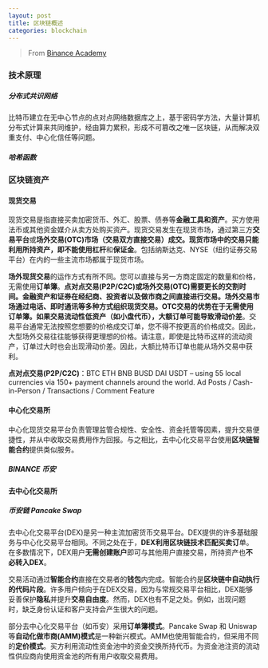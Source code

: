 ```yaml
---
layout: post
title: 区块链概述
categories: blockchain
---
```


> From [Binance Academy](https://academy.binance.com/zh)

### 技术原理

##### 分布式共识网络

比特币建立在无中心节点的点对点网络数据库之上，基于密码学方法，大量计算机分布式计算来共同维护，经由算力累积，形成不可篡改之唯一区块链，从而解决双重支付、中心化信任等问题。

##### 哈希函数



### 区块链资产

#### 现货交易

现货交易是指直接买卖加密货币、外汇、股票、债券等**金融工具和资产**。买方使用法币或其他资金媒介从卖方处购买资产。现货交易发生在现货市场，通过第三方**交易平台**或**场外交易(OTC)**市场（交易双方直接交易）成交。现货市场中的交易只能利用所持资产，即不能使用**杠杆**和**保证金**。包括纳斯达克、NYSE（纽约证券交易平台）在内的一些主流市场都属于现货市场。

**场外现货交易**的运作方式有所不同。您可以直接与另一方商定固定的数量和价格，无需使用**订单簿**。**点对点交易(P2P/C2C)**或**场外交易(OTC)**需要更长的交割时间。金融资产和证券在经纪商、投资者以及做市商之间直接进行交易。场外交易市场通过电话、即时通讯等多种方式组织现货交易。OTC交易的优势在于无需使用订单簿。如果交易流动性低资产（如小盘代币），大额订单可能导致**滑动价差**。交易平台通常无法按照您想要的价格成交订单，您不得不按更高的价格成交。因此，大型场外交易往往能够获得更理想的价格。请注意，即使是比特币这样的流动资产，订单过大时也会出现滑动价差。因此，大额比特币订单也能从场外交易中获利。

**点对点交易(P2P/C2C)**：BTC ETH BNB BUSD DAI USDT – using 55 local currencies via 150+ payment channels around the world. Ad Posts / Cash-in-Person / Transactions / Comment Feature



#### 中心化交易所

中心化现货交易平台负责管理监管合规性、安全性、资金托管等因素，提升交易便捷性，并从中收取交易费用作为回报。与之相比，去中心化交易平台使用**区块链智能合约**提供类似服务。

##### BINANCE 币安



#### 去中心化交易所

##### 币安链 Pancake Swap

去中心化交易平台(DEX)是另一种主流加密货币交易平台。DEX提供的许多基础服务与中心化交易平台相同。不同之处在于，**DEX利用区块链技术匹配买卖订**单。在多数情况下，DEX用户**无需创建账户**即可与其他用户直接交易，所持资产也**不必转入DEX**。

交易活动通过**智能合约**直接在交易者的**钱包**内完成。智能合约是**区块链中自动执行的代码片段**。许多用户倾向于在DEX交易，因为与常规交易平台相比，DEX能够妥善保护**隐私**并提升**交易自由度**。然而，DEX也有不足之处。例如，出现问题时，缺乏身份认证和客户支持会产生很大的问题。

部分去中心化交易平台（如币安）采用**订单簿模式**。Pancake Swap 和 Uniswap 等**自动化做市商(AMM)模式**是一种新兴模式。AMM也使用智能合约，但采用不同的**定价模式**。买方利用流动性资金池中的资金交换所持代币。为资金池注资的流动性供应商向使用资金池的所有用户收取交易费用。